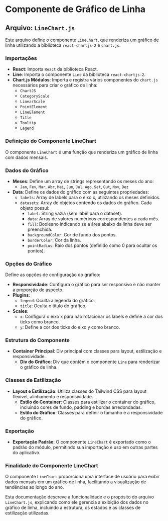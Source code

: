 # Componente de Gráfico de Linha

## Arquivo: `LineChart.js`

Este arquivo define o componente `LineChart`, que renderiza um gráfico de linha utilizando a biblioteca `react-chartjs-2` e `chart.js`.

### Importações

- **React**: Importa `React` da biblioteca React.
- **Line**: Importa o componente `Line` da biblioteca `react-chartjs-2`.
- **Chart.js Módulos**: Importa e registra vários componentes do `chart.js` necessários para criar o gráfico de linha:
  - `ChartJS`
  - `CategoryScale`
  - `LinearScale`
  - `PointElement`
  - `LineElement`
  - `Title`
  - `Tooltip`
  - `Legend`

### Definição do Componente LineChart

O componente `LineChart` é uma função que renderiza um gráfico de linha com dados mensais.

### Dados do Gráfico

- **Meses**: Define um array de strings representando os meses do ano:
  - `Jan`, `Fev`, `Mar`, `Abr`, `Mai`, `Jun`, `Jul`, `Ago`, `Set`, `Out`, `Nov`, `Dez`
- **Data**: Define os dados do gráfico com as seguintes propriedades:
  - `labels`: Array de labels para o eixo x, utilizando os meses definidos.
  - `datasets`: Array de objetos contendo os dados do gráfico. Cada objeto possui:
    - `label`: String vazia (sem label para o dataset).
    - `data`: Array de valores numéricos correspondentes a cada mês.
    - `fill`: Booleano indicando se a área abaixo da linha deve ser preenchida.
    - `backgroundColor`: Cor de fundo dos pontos.
    - `borderColor`: Cor da linha.
    - `pointRadius`: Raio dos pontos (definido como 0 para ocultar os pontos).

### Opções do Gráfico

Define as opções de configuração do gráfico:
- **Responsividade**: Configura o gráfico para ser responsivo e não manter a proporção de aspecto.
- **Plugins**:
  - `legend`: Oculta a legenda do gráfico.
  - `title`: Oculta o título do gráfico.
- **Scales**:
  - `x`: Configura o eixo x para não rotacionar os labels e define a cor dos ticks como branco.
  - `y`: Define a cor dos ticks do eixo y como branco.

### Estrutura do Componente

- **Container Principal**: Div principal com classes para layout, estilização e responsividade.
  - **Div do Gráfico**: Div que contém o componente `Line` para renderizar o gráfico de linha.

### Classes de Estilização

- **Layout e Estilização**: Utiliza classes do Tailwind CSS para layout flexível, alinhamento e responsividade.
  - **Estilo do Container**: Classes para estilizar o container do gráfico, incluindo cores de fundo, padding e bordas arredondadas.
  - **Estilo do Gráfico**: Classes para definir o tamanho e a responsividade do gráfico.

### Exportação

- **Exportação Padrão**: O componente `LineChart` é exportado como o padrão do módulo, permitindo sua importação e uso em outras partes do aplicativo.

### Finalidade do Componente LineChart

O componente `LineChart` proporciona uma interface de usuário para exibir dados mensais em um gráfico de linha, facilitando a visualização de tendências ao longo do ano.

Esta documentação descreve a funcionalidade e o propósito do arquivo `LineChart.js`, explicando como ele gerencia a exibição dos dados no gráfico de linha, incluindo a estrutura, os estados e as classes de estilização utilizadas.
